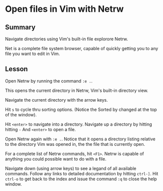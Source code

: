# Open files in Vim with Netrw

## Summary

Navigate directories using Vim's built-in file explorore Netrw.

Net is a complete file system browser, capable of quickly getting you to any file you want to edit in Vim.

## Lesson

Open Netrw by running the command `:e .`.

This opens the current directory in Netrw, Vim's built-in directory view.

Navigate the current directory with the arrow keys.

Hit `s` to cycle thru sorting options.
(Notice the Sorted by changed at the top of the window).

Hit `<enter>` to navigate into a directory.
Navigate up a directory by hitting hitting `-`
And `<enter>` to open a file.

Open Netrw again with `:e .`.
Notice that it opens a directory listing relative to the directory Vim was opened in, the the file that is currently open.

For a complete list of Netrw commands, hit `<F1>`.
Netrw is capable of anything you could possible want to do with a file.

Navigate down (using arrow keys) to see a legand of all available commands.
Follow any links to detailed documentation by hitting `ctrl-]`.
Hit `ctrl-o` to get back to the index and issue the command `:q` to close the help window.

